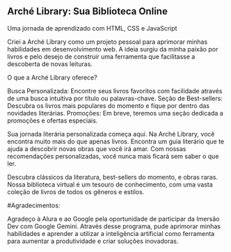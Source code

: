 ## Arché Library: Sua Biblioteca Online
Uma jornada de aprendizado com HTML, CSS e JavaScript

Criei a Arché Library como um projeto pessoal para aprimorar minhas habilidades em desenvolvimento web. A ideia surgiu da minha paixão por livros e pelo desejo de construir uma ferramenta que facilitasse a descoberta de novas leituras.

O que a Arché Library oferece?

Busca Personalizada: Encontre seus livros favoritos com facilidade através de uma busca intuitiva por título ou palavras-chave.
Seção de Best-sellers: Descubra os livros mais populares do momento e fique por dentro das novidades literárias.
Promoções: Em breve, teremos uma seção dedicada a promoções e ofertas especiais.

Sua jornada literária personalizada começa aqui. Na Arché Library, você encontra muito mais do que apenas livros. Encontra um guia literário que te ajuda a descobrir novas obras que você irá amar. Com nossas recomendações personalizadas, você nunca mais ficará sem saber o que ler.

Descubra clássicos da literatura, best-sellers do momento, e obras raras. Nossa biblioteca virtual é um tesouro de conhecimento, com uma vasta coleção de livros de todos os gêneros e estilos.


#Agradecimentos:

Agradeço à Alura e ao Google pela oportunidade de participar da Imersão Dev com Google Gemini. Através desse programa, pude aprimorar minhas habilidades e aprender a utilizar a inteligência artificial como ferramenta para aumentar a produtividade e criar soluções inovadoras.

